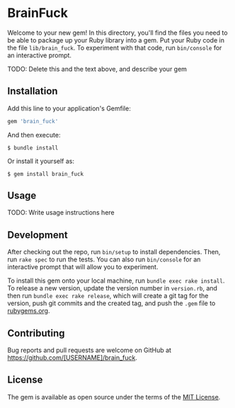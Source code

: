 # BrainFuck

Welcome to your new gem! In this directory, you'll find the files you need to be able to package up your Ruby library into a gem. Put your Ruby code in the file `lib/brain_fuck`. To experiment with that code, run `bin/console` for an interactive prompt.

TODO: Delete this and the text above, and describe your gem

## Installation

Add this line to your application's Gemfile:

```ruby
gem 'brain_fuck'
```

And then execute:

    $ bundle install

Or install it yourself as:

    $ gem install brain_fuck

## Usage

TODO: Write usage instructions here

## Development

After checking out the repo, run `bin/setup` to install dependencies. Then, run `rake spec` to run the tests. You can also run `bin/console` for an interactive prompt that will allow you to experiment.

To install this gem onto your local machine, run `bundle exec rake install`. To release a new version, update the version number in `version.rb`, and then run `bundle exec rake release`, which will create a git tag for the version, push git commits and the created tag, and push the `.gem` file to [rubygems.org](https://rubygems.org).

## Contributing

Bug reports and pull requests are welcome on GitHub at https://github.com/[USERNAME]/brain_fuck.

## License

The gem is available as open source under the terms of the [MIT License](https://opensource.org/licenses/MIT).

